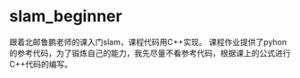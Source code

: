 # slam_beginner
跟着北邮鲁鹏老师的课入门slam，课程代码用C++实现。
课程作业提供了pyhon的参考代码，为了锻炼自己的能力，我先尽量不看参考代码，根据课上的公式进行C++代码的编写。
